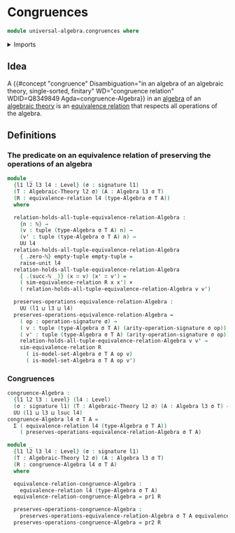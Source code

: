 # Congruences

```agda
module universal-algebra.congruences where
```

<details><summary>Imports</summary>

```agda
open import elementary-number-theory.natural-numbers

open import foundation.cartesian-product-types
open import foundation.dependent-pair-types
open import foundation.equivalence-relations
open import foundation.propositions
open import foundation.unit-type
open import foundation.universe-levels

open import lists.tuples

open import universal-algebra.algebraic-theories
open import universal-algebra.algebras
open import universal-algebra.signatures
```

</details>

## Idea

A
{{#concept "congruence" Disambiguation="in an algebra of an algebraic theory, single-sorted, finitary" WD="congruence relation" WDID=Q8349849 Agda=congruence-Algebra}}
in an [algebra](universal-algebra.algebras.md) of an
[algebraic theory](universal-algebra.algebraic-theories.md) is an
[equivalence relation](foundation.equivalence-relations.md) that respects all
operations of the algebra.

## Definitions

### The predicate on an equivalence relation of preserving the operations of an algebra

```agda
module _
  {l1 l2 l3 l4 : Level} (σ : signature l1)
  (T : Algebraic-Theory l2 σ) (A : Algebra l3 σ T)
  (R : equivalence-relation l4 (type-Algebra σ T A))
  where

  relation-holds-all-tuple-equivalence-relation-Algebra :
    {n : ℕ} →
    (v : tuple (type-Algebra σ T A) n) →
    (v' : tuple (type-Algebra σ T A) n) →
    UU l4
  relation-holds-all-tuple-equivalence-relation-Algebra
    { .zero-ℕ} empty-tuple empty-tuple =
    raise-unit l4
  relation-holds-all-tuple-equivalence-relation-Algebra
    { .(succ-ℕ _)} (x ∷ v) (x' ∷ v') =
    ( sim-equivalence-relation R x x') ×
    ( relation-holds-all-tuple-equivalence-relation-Algebra v v')

  preserves-operations-equivalence-relation-Algebra :
    UU (l1 ⊔ l3 ⊔ l4)
  preserves-operations-equivalence-relation-Algebra =
    ( op : operation-signature σ) →
    ( v : tuple (type-Algebra σ T A) (arity-operation-signature σ op)) →
    ( v' : tuple (type-Algebra σ T A) (arity-operation-signature σ op)) →
    relation-holds-all-tuple-equivalence-relation-Algebra v v' →
    sim-equivalence-relation R
      ( is-model-set-Algebra σ T A op v)
      ( is-model-set-Algebra σ T A op v')
```

### Congruences

```agda
congruence-Algebra :
  {l1 l2 l3 : Level} (l4 : Level)
  (σ : signature l1) (T : Algebraic-Theory l2 σ) (A : Algebra l3 σ T) →
  UU (l1 ⊔ l3 ⊔ lsuc l4)
congruence-Algebra l4 σ T A =
  Σ ( equivalence-relation l4 (type-Algebra σ T A))
    ( preserves-operations-equivalence-relation-Algebra σ T A)

module _
  {l1 l2 l3 l4 : Level} (σ : signature l1)
  (T : Algebraic-Theory l2 σ) (A : Algebra l3 σ T)
  (R : congruence-Algebra l4 σ T A)
  where

  equivalence-relation-congruence-Algebra :
    equivalence-relation l4 (type-Algebra σ T A)
  equivalence-relation-congruence-Algebra = pr1 R

  preserves-operations-congruence-Algebra :
    preserves-operations-equivalence-relation-Algebra σ T A equivalence-relation-congruence-Algebra
  preserves-operations-congruence-Algebra = pr2 R
```
